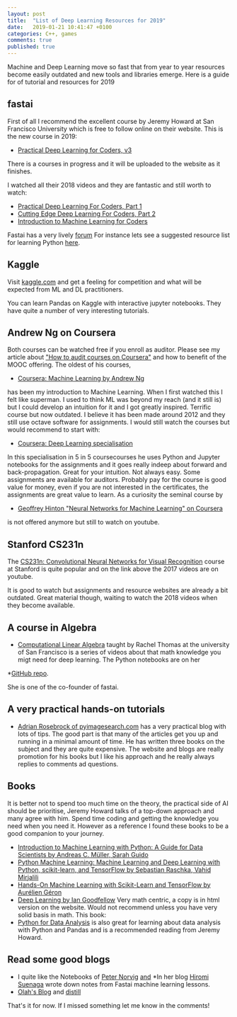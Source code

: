```yaml
---
layout: post
title:  "List of Deep Learning Resources for 2019"
date:   2019-01-21 10:41:47 +0100
categories: C++, games
comments: true
published: true
---
```

<div class="message">
Machine and Deep Learning move so fast that from year to year resources become easily outdated and new tools and libraries emerge. Here is a guide for of tutorial and resources for 2019
</div>


## fastai

First of all I recommend the excellent course by Jeremy Howard at San Francisco University which is free to follow online on their website. This is the new course in 2019:
* [Practical Deep Learning for Coders, v3](https://course.fast.ai)

There is a courses in progress and it will be uploaded to the website as it finishes.

I watched all their 2018 videos and they are fantastic and still worth to watch:
* [Practical Deep Learning For Coders, Part 1](http://course18.fast.ai)
* [Cutting Edge Deep Learning For Coders, Part 2](http://course18.fast.ai/part2.html)
* [Introduction to Machine Learning for Coders](http://course18.fast.ai/ml.html)

Fastai has a very lively [forum](https://forums.fast.ai)
For instance lets see a suggested resource list for learning Python [here](https://forums.fast.ai/t/recommended-python-learning-resources/26888).

## Kaggle

Visit [kaggle.com]() and get a feeling for competition and what will be expected from ML and DL practitioners.

You can learn Pandas on Kaggle with interactive jupyter notebooks. They have quite a number of very interesting tutorials.

## Andrew Ng on Coursera

Both courses can be watched free if you enroll as auditor. Please see my article about ["How to audit courses on Coursera"](xxxx) and how to benefit of the MOOC offering.
The oldest of his courses, 
* [Coursera: Machine Learning by Andrew Ng](https://www.coursera.org/learn/machine-learning)

has been my introduction to Machine Learning. When I first watched this I felt like superman. I used to think ML was beyond my reach (and it still is) but I could develop an intuition for it and I got greatly inspired. Terrific course but now outdated. I believe it has been made around 2012 and they still use octave software for assignments. 
I would still watch the courses but would recommend to start with: 

* [Coursera: Deep Learning specialisation](https://www.coursera.org/specializations/deep-learning)

In this specialisation in 5 in 5 coursecourses he uses Python and Jupyter notebooks for the assignments and it goes really indeep about forward and back-propagation. Great for your intuition. Not always easy. Some assignments are available for auditors. Probably pay for the course is good value for money, even if you are not interested in the certificates, the assignments are great value to learn.
As a curiosity the seminal course by 
* [Geoffrey Hinton "Neural Networks for Machine Learning" on Coursera](https://www.youtube.com/watch?v=OVwEeSsSCHE&t=0s&index=2&list=PLLssT5z_DsK_gyrQ_biidwvPYCRNGI3iv) 

is not offered anymore but still to watch on youtube. 

## Stanford CS231n

The [CS231n: Convolutional Neural Networks for Visual Recognition](http://cs231n.stanford.edu) course at Stanford is quite popular and on the link above the 2017 videos are on youtube. 

It is good to watch but assignments and resource websites are already a bit outdated. Great material though, waiting to watch the 2018 videos when they become available.

## A course in Algebra 

* [Computational Linear Algebra](https://www.youtube.com/playlist?list=PLtmWHNX-gukIc92m1K0P6bIOnZb-mg0hY) 
taught by Rachel Thomas at the university of San Francisco is a series of videos about that math knowledge you migt need for deep learning. The Python notebooks are on her 

*[GitHub repo](https://github.com/fastai/numerical-linear-algebra). 

She is one of the co-founder of fastai.

## A very practical hands-on tutorials
* [Adrian Rosebrock of pyimagesearch.com](https://www.pyimagesearch.com) 
has a very practical blog with lots of tips. The good part is that many of the articles get you up and running in a minimal amount of time. He has written three books on the subject and they are quite expensive. The website and blogs are really promotion for his books but I like his approach and he really always replies to comments ad questions. 

## Books
It is better not to spend too much time on the theory, the practical side of AI should be prioritise, Jeremy Howard talks of a top-down approach and many agree with him. Spend time coding and getting the knowledge you need when you need it. However as a reference I found these books to be a good companion to your journey.
* [Introduction to Machine Learning with Python: A Guide for Data Scientists by Andreas C. Müller, Sarah Guido](https://www.oreilly.com/library/view/introduction-to-machine/9781449369880/)
* [Python Machine Learning: Machine Learning and Deep Learning with Python, scikit-learn, and TensorFlow by Sebastian Raschka, Vahid Mirjalili](https://www.packtpub.com/big-data-and-business-intelligence/python-machine-learning-second-edition)
* [Hands-On Machine Learning with Scikit-Learn and TensorFlow by Aurélien Géron](http://shop.oreilly.com/product/0636920052289.do)
* [Deep Learning by Ian Goodfellow](https://www.deeplearningbook.org) Very math centric, a copy is in html version on the website. Would not recommend unless you have very solid basis in math.
This book: 
* [Python for Data Analysis](http://wesmckinney.com/pages/book.html) 
is also great for learning about data analysis with Python and Pandas and is a recommended reading from Jeremy Howard.

## Read some good blogs

* I quite like the Notebooks of [Peter Norvig](http://nbviewer.jupyter.org/url/norvig.com/ipython/ProbabilityParadox.ipynb)
[and](http://norvig.com/ipython/)
*In her blog [Hiromi Suenaga](https://medium.com/@hiromi_suenaga/machine-learning-1-lesson-12-6c2512e005a3) wrote down notes from Fastai machine learning lessons.
* [Olah's Blog](http://colah.github.io)
and [distill](https://distill.pub/2018/building-blocks/)

That's it for now. If I missed something let me know in the comments! 



